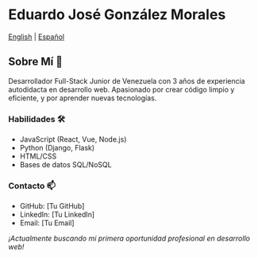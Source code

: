 # Eduardo José González Morales

[English](../README.md) | [Español](./README.es.md)

## Sobre Mí 👋

Desarrollador Full-Stack Junior de Venezuela con 3 años de experiencia autodidacta en desarrollo web. Apasionado por crear código limpio y eficiente, y por aprender nuevas tecnologías.

### Habilidades 🛠
- JavaScript (React, Vue, Node.js)
- Python (Django, Flask)
- HTML/CSS
- Bases de datos SQL/NoSQL

### Contacto 📫
- GitHub: [Tu GitHub]
- LinkedIn: [Tu LinkedIn]
- Email: [Tu Email]

*¡Actualmente buscando mi primera oportunidad profesional en desarrollo web!*
